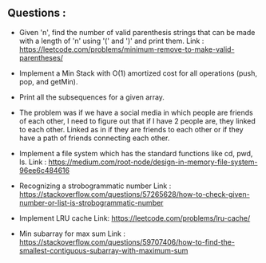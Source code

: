 ## Questions :

- Given 'n', find the number of valid parenthesis strings that can be made with a length of 'n' using '(' and ')' and print them.
Link : https://leetcode.com/problems/minimum-remove-to-make-valid-parentheses/

- Implement a Min Stack with O(1) amortized cost for all operations (push, pop, and getMin).

- Print all the subsequences for a given array.

- The problem was if we have a social media in which people are friends of each other, 
I need to figure out that if I have 2 people are, they linked to each other. 
Linked as in if they are friends to each other or if they have a path of friends connecting each other.

- Implement a file system which has the standard functions like cd, pwd, ls.
Link : https://medium.com/root-node/design-in-memory-file-system-96ee6c484616

- Recognizing a strobogrammatic number
Link : https://stackoverflow.com/questions/57265628/how-to-check-given-number-or-list-is-strobogrammatic-number

- Implement LRU cache
Link: https://leetcode.com/problems/lru-cache/

- Min subarray for max sum
Link : https://stackoverflow.com/questions/59707406/how-to-find-the-smallest-contiguous-subarray-with-maximum-sum
